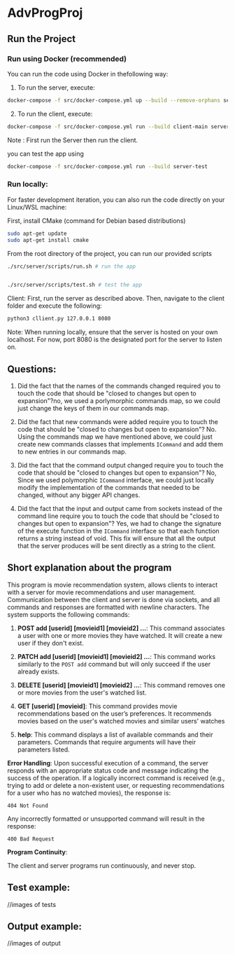 # AdvProgProj

## Run the Project

### Run using Docker (recommended)

You can run the code using Docker in thefollowing way:
1. To run the server, execute:

```bash
docker-compose -f src/docker-compose.yml up --build --remove-orphans server-main
```
2. To run the client, execute:
```bash
docker-compose -f src/docker-compose.yml run --build client-main server-main 8080
```
Note : First run the Server then run the client.

you can test the app using

```bash
docker-compose -f src/docker-compose.yml run --build server-test
```

### Run locally:

For faster development iteration, you can also run the code directly on your Linux/WSL machine:

First, install CMake (command for Debian based distributions)

```bash
sudo apt-get update
sudo apt-get install cmake
```

From the root directory of the project, you can run our provided scripts

```bash
./src/server/scripts/run.sh # run the app


./src/server/scripts/test.sh # test the app
```
Client: First, run the server as described above. Then, navigate to the client folder and execute the following:
```bash
python3 cllient.py 127.0.0.1 8080
```
Note: When running locally, ensure that the server is hosted on your own localhost. For now, port 8080 is the designated port for the server to listen on.
## Questions:

1. Did the fact that the names of the commands changed required you to touch the code that should be "closed
to changes but open to expansion"?no, we used a porlymorphic commands map, so we could just change the keys of them in our commands map.


2. Did the fact that new commands were added require you to touch the code that should be "closed
to changes but open to expansion"? No. Using the commands map we have mentioned above, we could just create new commands classes that implements `ICommand` and add them to new entries in our commands map.


3. Did the fact that the command output changed require you to touch the code that should be "closed
to changes but open to expansion"? No, Since we used polymorphic `ICommand` interface, we could just locally modify the implementation of the commands that needed to be changed, without any bigger API changes.


4. Did the fact that the input and output came from sockets instead of the command line require you to touch the code that should be "closed to changes but open to expansion"? Yes, we had to change the signature of the execute function in the `ICommand` interface so that each function returns a string instead of void. This fix will ensure that all the output that the server produces will be sent directly as a string to the client.

## Short explanation about the program

This program is movie recommendation system, allows clients to interact with a server for movie recommendations and user management. Communication between the client and server is done via sockets, and all commands and responses are formatted with newline characters. The system supports the following commands:

1. **POST add [userid] [movieid1] [movieid2] ...**: This command associates a user with one or more movies they have watched. It will create a new user if they don't exist. 

2. **PATCH add [userid] [movieid1] [movieid2] ...**: This command works similarly to the `POST add` command but will only succeed if the user already exists. 

3. **DELETE [userid] [movieid1] [movieid2] ...**: This command removes one or more movies from the user's watched list.

4. **GET [userid] [movieid]**: This command provides movie recommendations based on the user’s preferences. It recommends movies based on the user's watched movies and similar users' watches

5. **help**: This command displays a list of available commands and their parameters. Commands that require arguments will have their parameters listed.

**Error Handling**: 
Upon successful execution of a command, the server responds with an appropriate status code and message indicating the success of the operation. If a logically incorrect command is received (e.g., trying to add or delete a non-existent user, or requesting recommendations for a user who has no watched movies), the response is:  
  ```
  404 Not Found
  ```  
Any incorrectly formatted or unsupported command will result in the response:  
  ```
  400 Bad Request
  ```
**Program Continuity**: 

The client and server programs run continuously, and never stop.

## Test example:
//images of tests

## Output example:

//images of output

